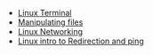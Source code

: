 - [Linux Terminal](#Linux-Lab-01-Getting-started-with-the-Linux-terminal)
- [Manipulating files](Linux-2-Manipulating-files/directories)
- [Linux Networking](Linux-5-Networking)
- [Linux intro to Redirection and ping](Linux-Lab-03-Introduction-to-Redirection-and-Piping)